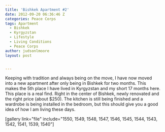 ```yaml
---
title: 'Bishkek Apartment #2'
date: 2012-09-20 06:36:46 Z
categories: Peace Corps
tags: Apartment
  - Bishkek
  - Kyrgyzstan
  - Lifestyle
  - Living Conditions
  - Peace Corps
author: judsonlmoore
layout: post


---
```


Keeping with tradition and always being on the move, I have now moved into a new apartment after only being in Bishkek for two months. This makes the 5th place I have lived in Kyrgyzstan and my short 17 months here. This place is a real find. Right in the center of Bishkek, newly renovated and the right price (about \$250). The kitchen is still being finished and a wardrobe is being installed in the bedroom, but this should give you a good idea of how I am living these days.

[gallery link="file" include="1550, 1549, 1548, 1547, 1546, 1545, 1544, 1543, 1542, 1541, 1539, 1540"]
